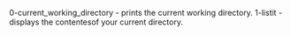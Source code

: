 0-current_working_directory - prints the current working directory.
1-listit - displays the contentesof your current directory.
